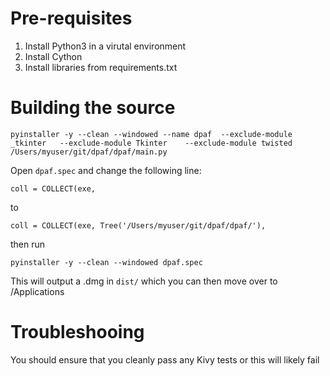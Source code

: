 # Pre-requisites

1. Install Python3 in a virutal environment
2. Install Cython
3. Install libraries from requirements.txt


# Building the source

```pyinstaller -y --clean --windowed --name dpaf  --exclude-module _tkinter   --exclude-module Tkinter    --exclude-module twisted  /Users/myuser/git/dpaf/dpaf/main.py```

Open ```dpaf.spec``` and change the following line:

```coll = COLLECT(exe,```

to 

```coll = COLLECT(exe, Tree('/Users/myuser/git/dpaf/dpaf/'),```

then run

```pyinstaller -y --clean --windowed dpaf.spec```

This will output a .dmg in ```dist/``` which you can then move over to /Applications


# Troubleshooing

You should ensure that you cleanly pass any Kivy tests or this will likely fail

